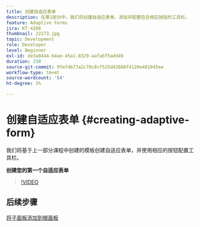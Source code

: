 ```yaml
---
title: 创建自适应表单
description: 在第1部分中，我们将创建自适应表单，添加并配置包含相应按钮的工具栏。
feature: Adaptive Forms
jira: KT-4208
thumbnail: 22173.jpg
topic: Development
role: Developer
level: Beginner
exl-id: de3a0444-64ae-45a1-8329-aafa6f5add49
duration: 230
source-git-commit: 9fef4b77a2c70c8cf525d42686f4120e481945ee
workflow-type: tm+mt
source-wordcount: '54'
ht-degree: 3%

---
```


# 创建自适应表单 {#creating-adaptive-form}

我们将基于上一部分课程中创建的模板创建自适应表单，并使用相应的按钮配置工具栏。

**创建您的第一个自适应表单**

>[!VIDEO](https://video.tv.adobe.com/v/22173?quality=12&learn=on)

## 后续步骤

[将子面板添加到根面板](./configuring-root-panel-and-adding-child-panels.md)
